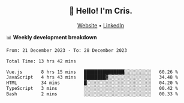 
<h2 align="center">👋 Hello! I'm Cris.</h2>
<p align="center">
  <a href="https://www.criscunas.dev">Website</a> •
  <a href="https://www.linkedin.com/in/cristophercunas/">LinkedIn</a> 
</p>


📊 **Weekly development breakdown**
<!--START_SECTION:waka-->

```txt
From: 21 December 2023 - To: 28 December 2023

Total Time: 13 hrs 42 mins

Vue.js       8 hrs 15 mins   ███████████████░░░░░░░░░░   60.26 %
JavaScript   4 hrs 43 mins   ████████▓░░░░░░░░░░░░░░░░   34.48 %
HTML         34 mins         █░░░░░░░░░░░░░░░░░░░░░░░░   04.20 %
TypeScript   3 mins          ░░░░░░░░░░░░░░░░░░░░░░░░░   00.42 %
Bash         2 mins          ░░░░░░░░░░░░░░░░░░░░░░░░░   00.33 %
```

<!--END_SECTION:waka-->

